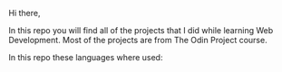 Hi there, 

In this repo you will find all of the projects that I did while learning Web Development.
Most of the projects are from The Odin Project course. 

In this repo these languages where used: 
